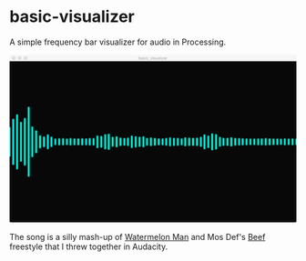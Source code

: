 # basic-visualizer
A simple frequency bar visualizer for audio in Processing.

![Screenshot](screenshot.png)

The song is a silly mash-up of [Watermelon Man](http://en.wikipedia.org/wiki/Watermelon_Man_%28composition%29) and Mos Def's [Beef](http://genius.com/Yasiin-bey-beef-lyrics/) freestyle that I threw together in Audacity.

